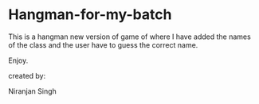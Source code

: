Hangman-for-my-batch
====================

This is a hangman new version of game of where I have added the names of the class and the user have to guess the correct 
name.

Enjoy.

created by:

Niranjan Singh 

